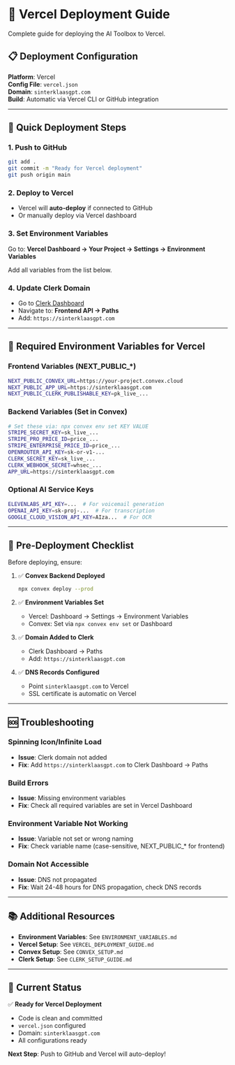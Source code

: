 # 🚀 Vercel Deployment Guide

Complete guide for deploying the AI Toolbox to Vercel.

## 📋 Deployment Configuration

**Platform**: Vercel  
**Config File**: `vercel.json`  
**Domain**: `sinterklaasgpt.com`  
**Build**: Automatic via Vercel CLI or GitHub integration

---

## 🎯 Quick Deployment Steps

### 1. Push to GitHub
```bash
git add .
git commit -m "Ready for Vercel deployment"
git push origin main
```

### 2. Deploy to Vercel
- Vercel will **auto-deploy** if connected to GitHub
- Or manually deploy via Vercel dashboard

### 3. Set Environment Variables
Go to: **Vercel Dashboard → Your Project → Settings → Environment Variables**

Add all variables from the list below.

### 4. Update Clerk Domain
- Go to [Clerk Dashboard](https://dashboard.clerk.com)
- Navigate to: **Frontend API → Paths**
- Add: `https://sinterklaasgpt.com`

---

## 🔧 Required Environment Variables for Vercel

### Frontend Variables (NEXT_PUBLIC_*)
```bash
NEXT_PUBLIC_CONVEX_URL=https://your-project.convex.cloud
NEXT_PUBLIC_APP_URL=https://sinterklaasgpt.com
NEXT_PUBLIC_CLERK_PUBLISHABLE_KEY=pk_live_...
```

### Backend Variables (Set in Convex)
```bash
# Set these via: npx convex env set KEY VALUE
STRIPE_SECRET_KEY=sk_live_...
STRIPE_PRO_PRICE_ID=price_...
STRIPE_ENTERPRISE_PRICE_ID=price_...
OPENROUTER_API_KEY=sk-or-v1-...
CLERK_SECRET_KEY=sk_live_...
CLERK_WEBHOOK_SECRET=whsec_...
APP_URL=https://sinterklaasgpt.com
```

### Optional AI Service Keys
```bash
ELEVENLABS_API_KEY=...  # For voicemail generation
OPENAI_API_KEY=sk-proj-...  # For transcription
GOOGLE_CLOUD_VISION_API_KEY=AIza...  # For OCR
```

---

## 📝 Pre-Deployment Checklist

Before deploying, ensure:

1. ✅ **Convex Backend Deployed**
   ```bash
   npx convex deploy --prod
   ```

2. ✅ **Environment Variables Set**
   - Vercel: Dashboard → Settings → Environment Variables
   - Convex: Set via `npx convex env set` or Dashboard

3. ✅ **Domain Added to Clerk**
   - Clerk Dashboard → Paths
   - Add: `https://sinterklaasgpt.com`

4. ✅ **DNS Records Configured**
   - Point `sinterklaasgpt.com` to Vercel
   - SSL certificate is automatic on Vercel

---

## 🆘 Troubleshooting

### Spinning Icon/Infinite Load
- **Issue**: Clerk domain not added
- **Fix**: Add `https://sinterklaasgpt.com` to Clerk Dashboard → Paths

### Build Errors
- **Issue**: Missing environment variables
- **Fix**: Check all required variables are set in Vercel Dashboard

### Environment Variable Not Working
- **Issue**: Variable not set or wrong naming
- **Fix**: Check variable name (case-sensitive, NEXT_PUBLIC_* for frontend)

### Domain Not Accessible
- **Issue**: DNS not propagated
- **Fix**: Wait 24-48 hours for DNS propagation, check DNS records

---

## 📚 Additional Resources

- **Environment Variables**: See `ENVIRONMENT_VARIABLES.md`
- **Vercel Setup**: See `VERCEL_DEPLOYMENT_GUIDE.md`
- **Convex Setup**: See `CONVEX_SETUP.md`
- **Clerk Setup**: See `CLERK_SETUP_GUIDE.md`

---

## 🚀 Current Status

✅ **Ready for Vercel Deployment**
- Code is clean and committed
- `vercel.json` configured
- Domain: `sinterklaasgpt.com`
- All configurations ready

**Next Step**: Push to GitHub and Vercel will auto-deploy!